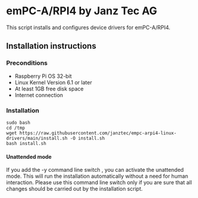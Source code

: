 # emPC-A/RPI4 by Janz Tec AG

This script installs and configures device drivers for emPC-A/RPI4.

## Installation instructions

### Preconditions
 * Raspberry Pi OS 32-bit
 * Linux Kernel Version 6.1 or later
 * At least 1GB free disk space
 * Internet connection

### Installation
```
sudo bash
cd /tmp
wget https://raw.githubusercontent.com/janztec/empc-arpi4-linux-drivers/main/install.sh -O install.sh
bash install.sh
```

#### Unattended mode
If you add the -y command line switch , you can activate the unattended mode.
This will run the installation automatically without a need for human interaction.
Please use this command line switch only if you are sure that all changes should be carried out by the installation script.
